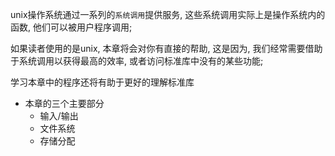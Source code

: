 unix操作系统通过一系列的`系统调用`提供服务, 这些系统调用实际上是操作系统内的函数, 他们可以被用户程序调用;

如果读者使用的是unix, 本章将会对你有直接的帮助, 这是因为, 我们经常需要借助于系统调用以获得最高的效率, 或者访问标准库中没有的某些功能;

学习本章中的程序还将有助于更好的理解标准库

+ 本章的三个主要部分
    + 输入/输出
    + 文件系统
    + 存储分配

